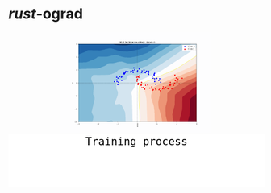# *rust*-ograd

<div align="center">
<img src="attachments/training_progress_2.gif" alt="training process", width="60%">
<textarea style="width: 100%; height: 100px; resize: none; font-size: 1.5em; text-align: center; color: #000000; background-color: #ffffff; border: 0px; outline: none; cursor: default;">Training process</textarea>
</div>
